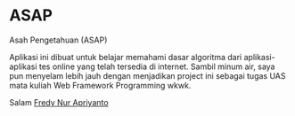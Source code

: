# ASAP
Asah Pengetahuan (ASAP)

Aplikasi ini dibuat untuk belajar memahami dasar algoritma dari aplikasi-aplikasi tes online yang telah tersedia di internet.
Sambil minum air, saya pun menyelam lebih jauh dengan menjadikan project ini sebagai tugas UAS mata kuliah Web Framework Programming wkwk.


Salam <a href="https://fredynurapriyanto.com" target="_blank">Fredy Nur Apriyanto</a>
